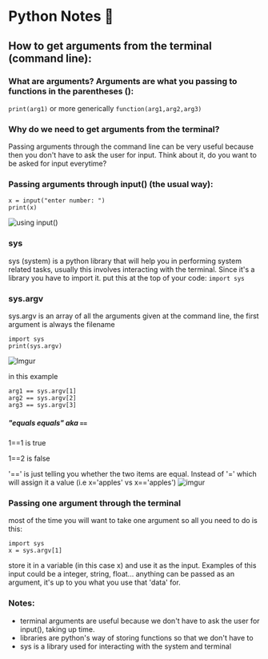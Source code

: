 # Python Notes 🌁

## How to get arguments from the terminal (command line):

### What are arguments? Arguments are what you passing to functions in the parentheses ():
`print(arg1)`
or more generically
`function(arg1,arg2,arg3)`

### Why do we need to get arguments from the terminal?
  Passing arguments through the command line can be very useful because
  then you don't have to ask the user for input.
  Think about it, do you want to be asked for input everytime? 
  
### Passing arguments through input() (the usual way): 
```
x = input("enter number: ")
print(x)
```

![using input()](https://i.imgur.com/VHa4Ujo.png)

### sys
  sys (system) is a python library that will help you in performing system related tasks,
  usually this involves interacting with the terminal. 
  Since it's a library you have to import it.
  put this at the top of your code:
  `import sys`
  

### sys.argv 
  sys.argv is an array of all the arguments given at the command line,
  the first argument is always the filename
 
```
import sys
print(sys.argv)
```
  
![Imgur](https://i.imgur.com/8w9xQSq.jpg)
  
in this example 
```
arg1 == sys.argv[1]
arg2 == sys.argv[2]
arg3 == sys.argv[3]
```
##### "equals equals" aka `==`
1==1 is true

1==2 is false

'==' is just telling you whether the two items are equal.
Instead of '=' which will assign it a value (i.e x='apples' vs x=='apples')
![imgur](https://imgur.com/8sJSOR9.jpg)


### Passing one argument through the terminal
most of the time you will want to take one argument so all you need to do is this:
```
import sys
x = sys.argv[1]  
```
store it in a variable (in this case x) and use it as the input.
Examples of this input could be a integer, string, float... anything can be passed as an argument,
it's up to you what you use that 'data' for.


### Notes:
* terminal arguments are useful because we don't have to ask the user for input(), taking up time.
* libraries are python's way of storing functions so that we don't have to
* sys is a library used for interacting with the system and terminal


